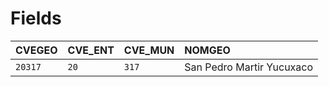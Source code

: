 # Fields


| CVEGEO | CVE_ENT  | CVE_MUN | NOMGEO                   |
| :----- | :------- | :------ | :----------------------  |
| `20317`| `20`     |  `317`  | San Pedro Martir Yucuxaco|
